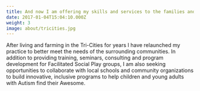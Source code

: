 ```yaml
---
title: And now I am offering my skills and services to the families and communities of the Pacific Northwest
date: 2017-01-04T15:04:10.000Z
weight: 3
image: about/tricities.jpg
---
```

After living and farming in the Tri-Cities for years I have relaunched my practice to better meet the needs of the surrounding communities. In addition to providing training, seminars, consulting and program development for Facilitated Social Play groups, I am also seeking opportunities to collaborate with local schools and community organizations to build innovative, inclusive programs to help children and young adults with Autism find their Awesome.
